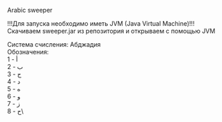 Arabic sweeper

!!!Для запуска необходимо иметь JVM (Java Virtual Machine)!!!\
Скачиваем sweeper.jar из репозитория и открываем с помощью JVM

Система счисления: Абджадия\
Обозначения:\
1 - أ\
2 - ب\
3 - ج\
4 - د\
5 - ﻩ\
6 - و\
7 - ﺯ\
8 - ﺡ\